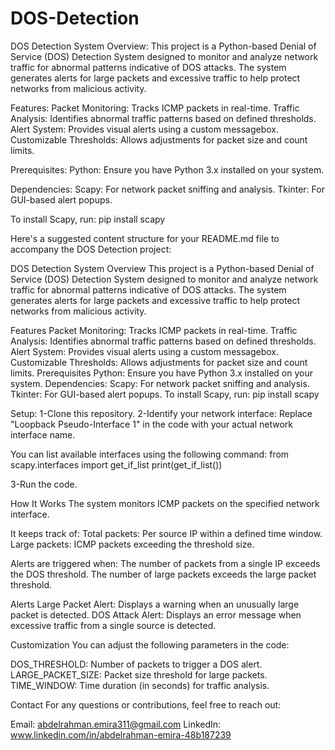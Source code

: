 # DOS-Detection
DOS Detection System
Overview:
This project is a Python-based Denial of Service (DOS) Detection System designed to monitor and analyze network traffic for abnormal patterns indicative of DOS attacks. The system generates alerts for large packets and excessive traffic to help protect networks from malicious activity.

Features:
Packet Monitoring: Tracks ICMP packets in real-time.
Traffic Analysis: Identifies abnormal traffic patterns based on defined thresholds.
Alert System: Provides visual alerts using a custom messagebox.
Customizable Thresholds: Allows adjustments for packet size and count limits.

Prerequisites:
Python: Ensure you have Python 3.x installed on your system.

Dependencies:
Scapy: For network packet sniffing and analysis.
Tkinter: For GUI-based alert popups.


To install Scapy, run:
pip install scapy



Here's a suggested content structure for your README.md file to accompany the DOS Detection project:

DOS Detection System
Overview
This project is a Python-based Denial of Service (DOS) Detection System designed to monitor and analyze network traffic for abnormal patterns indicative of DOS attacks. The system generates alerts for large packets and excessive traffic to help protect networks from malicious activity.

Features
Packet Monitoring: Tracks ICMP packets in real-time.
Traffic Analysis: Identifies abnormal traffic patterns based on defined thresholds.
Alert System: Provides visual alerts using a custom messagebox.
Customizable Thresholds: Allows adjustments for packet size and count limits.
Prerequisites
Python: Ensure you have Python 3.x installed on your system.
Dependencies:
Scapy: For network packet sniffing and analysis.
Tkinter: For GUI-based alert popups.
To install Scapy, run: pip install scapy


Setup:
1-Clone this repository.
2-Identify your network interface:
Replace "Loopback Pseudo-Interface 1" in the code with your actual network interface name.

You can list available interfaces using the following command:
from scapy.interfaces import get_if_list
print(get_if_list())

3-Run the code.

How It Works
The system monitors ICMP packets on the specified network interface.

It keeps track of:
Total packets: Per source IP within a defined time window.
Large packets: ICMP packets exceeding the threshold size.

Alerts are triggered when:
The number of packets from a single IP exceeds the DOS threshold.
The number of large packets exceeds the large packet threshold.

Alerts
Large Packet Alert: Displays a warning when an unusually large packet is detected.
DOS Attack Alert: Displays an error message when excessive traffic from a single source is detected.

Customization
You can adjust the following parameters in the code:

DOS_THRESHOLD: Number of packets to trigger a DOS alert.
LARGE_PACKET_SIZE: Packet size threshold for large packets.
TIME_WINDOW: Time duration (in seconds) for traffic analysis.


Contact
For any questions or contributions, feel free to reach out:

Email: abdelrahman.emira311@gmail.com
LinkedIn: www.linkedin.com/in/abdelrahman-emira-48b187239
